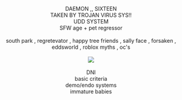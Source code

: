 <p align='center'> DAEMON ,, SIXTEEN</br> TAKEN BY TROJAN VIRUS SYS!! </br> UDD SYSTEM</br>SFW age + pet regressor</br></br> south park , regretevator , happy tree friends , sally face , forsaken , eddsworld , roblox myths , oc's </br></br><a href='https://ko-fi.com/daemology/commissions'> <img src=https://ko-fi.com/img/githubbutton_sm.svg> </img></a></br></br> DNI</br> basic criteria</br> demo/endo systems</br>immature babies</br></p>
